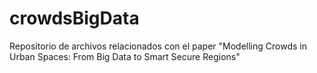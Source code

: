 # crowdsBigData

Repositorio de archivos relacionados con el paper "Modelling Crowds in Urban Spaces: From Big Data to Smart Secure Regions"
